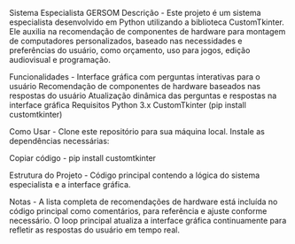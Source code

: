 Sistema Especialista GERSOM
Descrição -
Este projeto é um sistema especialista desenvolvido em Python utilizando a biblioteca CustomTkinter. Ele auxilia na recomendação de componentes de hardware para montagem de computadores personalizados, baseado nas necessidades e preferências do usuário, como orçamento, uso para jogos, edição audiovisual e programação.

Funcionalidades -
Interface gráfica com perguntas interativas para o usuário
Recomendação de componentes de hardware baseados nas respostas do usuário
Atualização dinâmica das perguntas e respostas na interface gráfica
Requisitos
Python 3.x
CustomTkinter (pip install customtkinter)

Como Usar -
Clone este repositório para sua máquina local.
Instale as dependências necessárias:

Copiar código -
pip install customtkinter

Estrutura do Projeto -
Código principal contendo a lógica do sistema especialista e a interface gráfica.

Notas -
A lista completa de recomendações de hardware está incluída no código principal como comentários, para referência e ajuste conforme necessário.
O loop principal atualiza a interface gráfica continuamente para refletir as respostas do usuário em tempo real.
